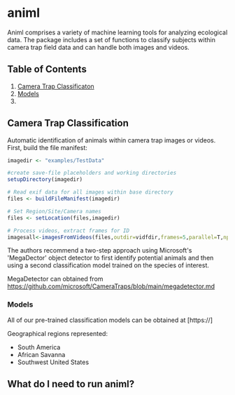 # animl

Animl comprises a variety of machine learning tools for analyzing ecological data. The package includes a set of functions to classify subjects within camera trap field data and can handle both images and videos. 

## Table of Contents
1. [Camera Trap Classificaton](#camera-trap-classification)
2. [Models](#models)
3. 

## Camera Trap Classification

Automatic identification of animals within camera trap images or videos. 
First, build the file manifest:

```R
imagedir <- "examples/TestData"

#create save-file placeholders and working directories
setupDirectory(imagedir)

# Read exif data for all images within base directory
files <- buildFileManifest(imagedir)

# Set Region/Site/Camera names 
files <- setLocation(files,imagedir)

# Process videos, extract frames for ID
imagesall<-imagesFromVideos(files,outdir=vidfdir,frames=5,parallel=T,nproc=12)
```

The authors recommend a two-step approach using Microsoft's 'MegaDector' object detector to first identify potential animals and then using a second classification model trained on the species of interest. 

MegaDetector can obtained from
https://github.com/microsoft/CameraTraps/blob/main/megadetector.md



### Models
All of our pre-trained classification models can be obtained at [https://]

Geographical regions represented:
* South America
* African Savanna
* Southwest United States

## What do I need to run animl?

